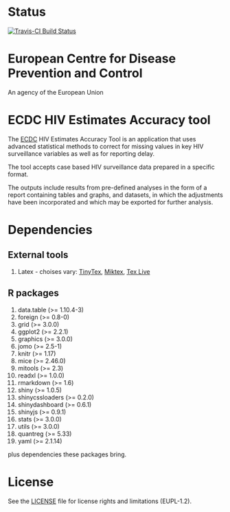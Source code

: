 # Status

[![Travis-CI Build Status](https://travis-ci.org/nextpagesoft/hivEstimatesAccuracy.svg?branch=1.0)](https://travis-ci.org/nextpagesoft/hivEstimatesAccuracy.svg?branch=1.0)

# European Centre for Disease Prevention and Control

An agency of the European Union

# ECDC HIV Estimates Accuracy tool

The [ECDC](https://ecdc.europa.eu/en/home) HIV Estimates Accuracy Tool is an application that uses 
advanced statistical methods to correct for missing values in key HIV surveillance variables as well 
as for reporting delay.

The tool accepts case based HIV surveillance data prepared in a specific format.

The outputs include results from pre-defined analyses in the form of a report containing tables and 
graphs, and datasets, in which the adjustments have been incorporated and which may be exported for 
further analysis.

# Dependencies

## External tools

1. Latex - choises vary: [TinyTex](https://yihui.name/tinytex/), [Miktex](https://miktex.org/), 
  [Tex Live](https://www.tug.org/texlive/)

## R packages

1. data.table (>= 1.10.4-3)
2. foreign (>= 0.8-0)
3. grid (>= 3.0.0)
4. ggplot2 (>= 2.2.1)
5. graphics (>= 3.0.0)
6. jomo (>= 2.5-1)
7. knitr (>= 1.17)
8. mice (>= 2.46.0)
9. mitools (>= 2.3)
10. readxl (>= 1.0.0)
11. rmarkdown (>= 1.6)
12. shiny (>= 1.0.5)
13. shinycssloaders (>= 0.2.0)
14. shinydashboard (>= 0.6.1)
15. shinyjs (>= 0.9.1)
16. stats (>= 3.0.0)
17. utils (>= 3.0.0)
18. quantreg (>= 5.33)
19. yaml (>= 2.1.14)

plus dependencies these packages bring.

# License

See the [LICENSE](https://github.com/nextpagesoft/hivEstimatesAccuracy/blob/master/LICENSE) file for 
license rights and limitations (EUPL-1.2).

